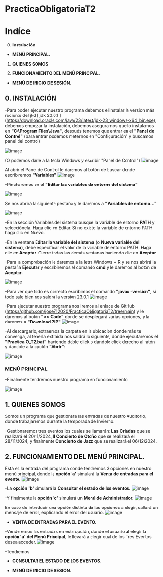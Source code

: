 # PracticaObligatoriaT2
  

# **Indíce**
  

0.  **Instalación.**

-  **MENÚ PRINCIPAL.**

1. **QUIENES SOMOS**

2. **FUNCIONAMIENTO DEL MENÚ PRINCIPAL.**

- **MENÚ DE  INICIO DE SESIÓN.**
  
  

## **0. INSTALACIÓN**

-Para poder ejecutar nuestro programa debemos el instalar la version más reciente del jkd [ jdk 23.0.1 ] (https://download.oracle.com/java/23/latest/jdk-23_windows-x64_bin.exe), debemos empezar la instalación, debemos 
asegurarnos que lo instalamos en **"C:\Program Files\Java"**, después tenemos que entrar en el **"Panel de Control"** (para entrar podemos meternos en "Configuración" y buscamos panel del control)

![image](https://github.com/user-attachments/assets/f6193364-6f7c-443d-b7f9-b6a01bf6d5cb)

(O podemos darle a la tecla Windows y escribir "Panel de Control")
![image](https://github.com/user-attachments/assets/7eb54ca4-a38f-48dc-b25b-54ec6efacbb9)

Al abrir el Panel de Control le daremos al botón de buscar donde escribiremos **"Variables"**
![image](https://github.com/user-attachments/assets/1cb424e3-51e2-4a2c-8118-95ff2a897d60)

-Pincharemos en el **"Editar las variables de entorno del sistema"**

![image](https://github.com/user-attachments/assets/327f9bd8-2033-42b6-ae07-0cdc5c24a018)

Se nos abrirá la siguiente pestaña y le daremos a **"Variables de entorno..."**

![image](https://github.com/user-attachments/assets/45a4f94e-5035-42a8-ba7b-67b8031e67b7)


-En la sección Variables del sistema busque la variable de entorno **PATH** y selecciónela. Haga clic en Editar. Si no existe la variable de entorno PATH haga clic en Nuevo.

-En la ventana **Editar la variable del sistema** (o **Nueva variable del sistema**), debe especificar el valor de la variable de entorno PATH. Haga clic en **Aceptar**. Cierre todas las demás ventanas haciendo clic en **Aceptar**.

-Para la comprobación le daremos a la letra Windows + R y se nos abrirá la pestaña **Ejecutar** y escribiremos el comando **cmd** y le daremos al botón de **Aceptar.**

![image](https://github.com/user-attachments/assets/6a6f6ac9-57ee-4f29-bdd5-757a992775b8)

-Para ver que todo es correcto escribimos el comando **"javac -version"**, si todo sale bien nos saldrá la versión 23.0.1
![image](https://github.com/user-attachments/assets/f6cf704f-6ec5-4ac4-ba5e-2264612b31c5)

-Para ejecutar nuestro programa nos iremos al enlace de GitHub (https://github.com/jose712020/PracticaObligatoriaT2/tree/main) y le daremos al botón **"<> Code"** donde se desplegará varias opciones, y la 
daremos a **"Download ZIP"**
![image](https://github.com/user-attachments/assets/3a61ba32-6fcb-46ac-8a99-440abf3e57a4)

-Al descargarlo, extraemos la carpeta en la ubicación donde más te convenga, al tenerla extraida nos saldrá lo siguiente, donde ejecutaremos el **"Practica O_T2.bat"** haciendo doble click o dandole click derecho
al ratón y dandole a la opción **"Abrir"**:

![image](https://github.com/user-attachments/assets/0b297c9a-28f7-4f9d-a4ec-810a0a9e243a)


### **MENÚ PRINCIPAL**

-Finalmente tendremos nuestro programa en funcionamiento:

![image](https://github.com/user-attachments/assets/662dcc6a-dbec-4986-92f1-2508f2ee4267)


## 1. **QUIENES SOMOS**

Somos un programa que gestionará las entradas de nuestro Auditorio, donde trabajaremos durante la temporada de Invierno.

-Gestionaremos tres eventos los cuales se llamarán: **Las Criadas** que se realizará el 20/11/2024, **II Concierto de Otoño** que se realizará el 28/11/2024, y finalmente **Concierto de Jazz** que se realizará el 06/12/2024.

## 2. **FUNCIONAMIENTO DEL MENÚ PRINCIPAL.**

Está es la entrada del programa donde tendremos 3 opciones en nuestro menú principal, donde la **opción 'a'** simulará la **Venta de entradas para el evento.**
![image](https://github.com/user-attachments/assets/b49c8df8-934d-4ea0-82b2-726bc0ffc559)

-La **opción 'b'** simulará la **Consultar el estado de los eventos.** 
![image](https://github.com/user-attachments/assets/9fc81156-eef9-45f5-a06e-aa4a576fb542)


-Y finalmente la **opción 'c'** simulará un **Menú de Administrador.**
![image](https://github.com/user-attachments/assets/fb76ebb6-82c1-41b4-b4b9-3bb0f8ca87ec)

En caso de introducir una opción distinta de las opciones a elegir, saltará un mensaje de error, explicando el error del usuario.
![image](https://github.com/user-attachments/assets/5b5d9c88-712b-4f85-9fda-bfb24d89762f)

- **VENTA DE ENTRADAS PARA EL EVENTO.**

-Venderemos las entradas en esta opción, donde el usuario al elegir la **opción 'a' del Menú Principal**, le llevará a elegir cual de los Tres Eventos desea acceder.
![image](https://github.com/user-attachments/assets/240e0f7b-4313-4743-a59c-c49ef97ea25f)

-Tendremos

- **CONSULTAR EL ESTADO DE LOS EVENTOS.**


- **MENÚ DE  INICIO DE SESIÓN.**

